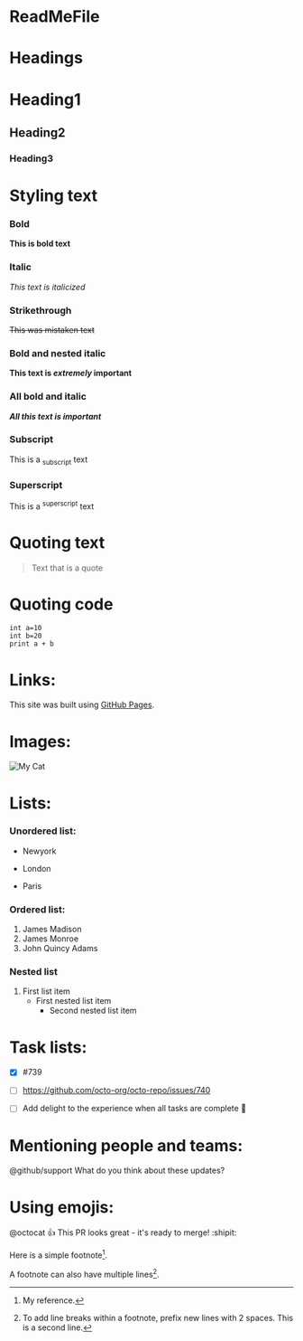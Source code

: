 # ReadMeFile

# Headings

# Heading1
## Heading2
### Heading3




# Styling text

### Bold
**This is bold text**

### Italic
_This text is italicized_

### Strikethrough
~~This was mistaken text~~

### Bold and nested italic
**This text is _extremely_ important**

### All bold and italic
***All this text is important***

### Subscript
This is a <sub>subscript</sub> text

### Superscript
This is a <sup>superscript</sup> text




# Quoting text
> Text that is a quote




# Quoting code
```
int a=10
int b=20
print a + b
```



# Links:
This site was built using [GitHub Pages](https://pages.github.com/).



# Images:
![My Cat](https://myoctocat.com/assets/images/base-octocat.svg)




# Lists:
### Unordered list:
- Newyork
* London
+ Paris
### Ordered list:
1. James Madison
2. James Monroe
3. John Quincy Adams
### Nested list
1. First list item
   - First nested list item
     - Second nested list item





# Task lists:
- [x] #739
- [ ] https://github.com/octo-org/octo-repo/issues/740
- [ ] Add delight to the experience when all tasks are complete :tada:




# Mentioning people and teams:
@github/support What do you think about these updates?




# Using emojis:
@octocat :+1: This PR looks great - it's ready to merge! :shipit:




Here is a simple footnote[^1].

A footnote can also have multiple lines[^2].

[^1]: My reference.
[^2]: To add line breaks within a footnote, prefix new lines with 2 spaces.
  This is a second line.
